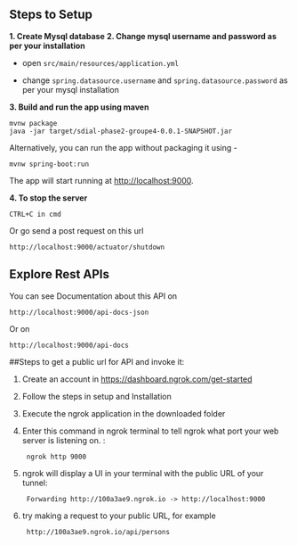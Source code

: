 ## Steps to Setup
**1. Create Mysql database**
**2. Change mysql username and password as per your installation**

+ open `src/main/resources/application.yml`

+ change `spring.datasource.username` and `spring.datasource.password` as per your mysql installation

**3. Build and run the app using maven**


    mvnw package
    java -jar target/sdial-phase2-groupe4-0.0.1-SNAPSHOT.jar


Alternatively, you can run the app without packaging it using -


    mvnw spring-boot:run


The app will start running at <http://localhost:9000>.

**4. To stop the server**

    CTRL+C in cmd


Or go send a post request on this url

    http://localhost:9000/actuator/shutdown



## Explore Rest APIs
You can see Documentation about this API on 

    http://localhost:9000/api-docs-json

Or on

    http://localhost:9000/api-docs
    
##Steps to get a public url for API and invoke it:
1. Create an account in https://dashboard.ngrok.com/get-started
2. Follow the steps in setup and Installation 
3. Execute the ngrok application in the downloaded folder
4. Enter this command in ngrok terminal to tell ngrok what port your web server is listening on. :
       
        ngrok http 9000  

5. ngrok will display a UI in your terminal with the public URL of your tunnel:

        Forwarding http://100a3ae9.ngrok.io -> http://localhost:9000
6. try making a request to your public URL, for example 

        http://100a3ae9.ngrok.io/api/persons



